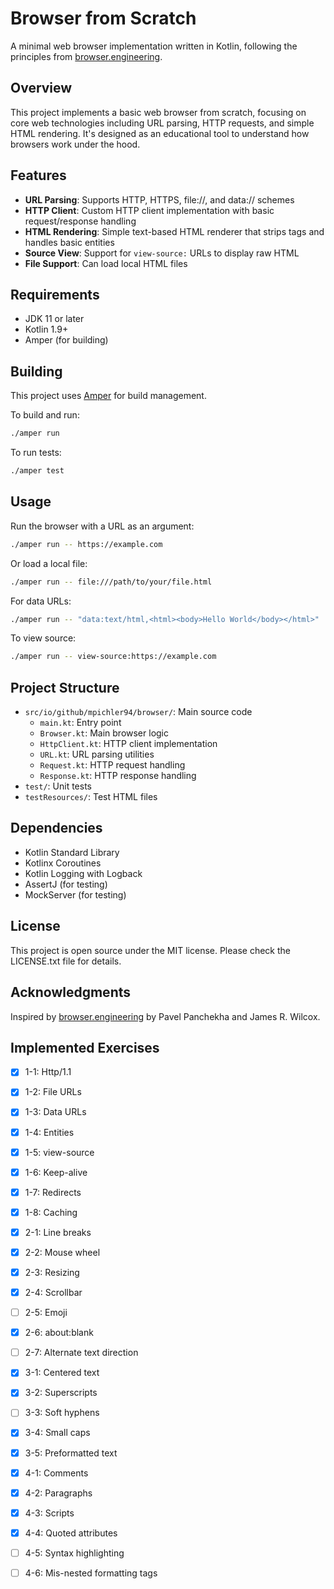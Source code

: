 # Browser from Scratch

A minimal web browser implementation written in Kotlin, following the principles
from [browser.engineering](https://browser.engineering).

## Overview

This project implements a basic web browser from scratch, focusing on core web technologies including URL parsing, HTTP
requests, and simple HTML rendering. It's designed as an educational tool to understand how browsers work under the
hood.

## Features

- **URL Parsing**: Supports HTTP, HTTPS, file://, and data:// schemes
- **HTTP Client**: Custom HTTP client implementation with basic request/response handling
- **HTML Rendering**: Simple text-based HTML renderer that strips tags and handles basic entities
- **Source View**: Support for `view-source:` URLs to display raw HTML
- **File Support**: Can load local HTML files

## Requirements

- JDK 11 or later
- Kotlin 1.9+
- Amper (for building)

## Building

This project uses [Amper](https://github.com/JetBrains/Amper) for build management.

To build and run:

```bash
./amper run
```

To run tests:

```bash
./amper test
```

## Usage

Run the browser with a URL as an argument:

```bash
./amper run -- https://example.com
```

Or load a local file:

```bash
./amper run -- file:///path/to/your/file.html
```

For data URLs:

```bash
./amper run -- "data:text/html,<html><body>Hello World</body></html>"
```

To view source:

```bash
./amper run -- view-source:https://example.com
```

## Project Structure

- `src/io/github/mpichler94/browser/`: Main source code
    - `main.kt`: Entry point
    - `Browser.kt`: Main browser logic
    - `HttpClient.kt`: HTTP client implementation
    - `URL.kt`: URL parsing utilities
    - `Request.kt`: HTTP request handling
    - `Response.kt`: HTTP response handling
- `test/`: Unit tests
- `testResources/`: Test HTML files

## Dependencies

- Kotlin Standard Library
- Kotlinx Coroutines
- Kotlin Logging with Logback
- AssertJ (for testing)
- MockServer (for testing)

## License

This project is open source under the MIT license. Please check the LICENSE.txt file for details.

## Acknowledgments

Inspired by [browser.engineering](https://browser.engineering) by Pavel Panchekha and James R. Wilcox.

## Implemented Exercises

- [x] 1-1: Http/1.1
- [x] 1-2: File URLs
- [x] 1-3: Data URLs
- [x] 1-4: Entities
- [x] 1-5: view-source
- [x] 1-6: Keep-alive
- [x] 1-7: Redirects
- [x] 1-8: Caching
- [x] 2-1: Line breaks
- [x] 2-2: Mouse wheel
- [x] 2-3: Resizing
- [x] 2-4: Scrollbar
- [ ] 2-5: Emoji
- [x] 2-6: about:blank
- [ ] 2-7: Alternate text direction
- [x] 3-1: Centered text
- [x] 3-2: Superscripts
- [ ] 3-3: Soft hyphens
- [x] 3-4: Small caps
- [x] 3-5: Preformatted text
- [x] 4-1: Comments
- [x] 4-2: Paragraphs
- [x] 4-3: Scripts
- [x] 4-4: Quoted attributes
- [ ] 4-5: Syntax highlighting
- [ ] 4-6: Mis-nested formatting tags

